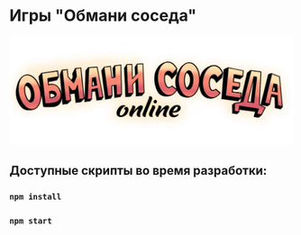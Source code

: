 # Игры "Обмани соседа"

![Preview](wiki/preview.png)

## Доступные скрипты во время разработки:

### `npm install`

### `npm start`

